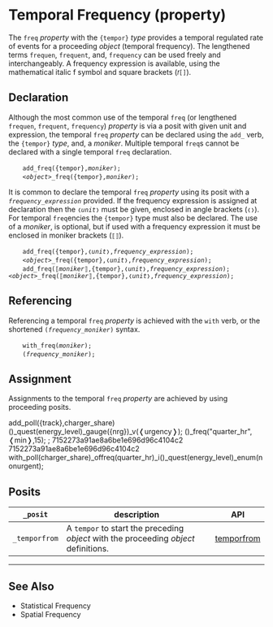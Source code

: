 # Temporal Frequency (property)
The `freq` *property* with the `{tempor}` *type* provides a temporal regulated rate of events for a proceeding *object* (temporal frequency). The lengthened terms `frequen`, `frequent`, and, `frequency` can be used freely and interchangeably. A frequency expression is available, using the mathematical italic f symbol and square brackets (`𝑓[]`).

<a name="declare"></a>
## Declaration
Although the most common use of the temporal `freq` (or lengthened `frequen`, `frequent`, `frequency`) *property* is via a posit with given unit and expression, the temporal `freq` *property* can be declared using the `add_` verb, the `{tempor}` *type*, and, a *moniker*. Multiple temporal `freq`s cannot be declared with a single temporal `freq` declaration.

&nbsp;&nbsp;&nbsp;&nbsp;&nbsp;&nbsp; `add_freq({tempor},`*`moniker`*`);`<br>
&nbsp;&nbsp;&nbsp;&nbsp;&nbsp;&nbsp; *`<object>`*`_freq({tempor},`*`moniker`*`);`

It is common to declare the temporal `freq` *property* using its posit with a *`frequency_expression`* provided. If the frequency expression is assigned at declaration then the `❬`*`unit`*`❭` must be given, enclosed in angle brackets (`❬❭`). For temporal `freq`encies the `{tempor}` type must also be declared. The use of a *moniker*, is optional, but if used with a frequency expression it must be enclosed in moniker brackets (`⟦⟧`).

&nbsp;&nbsp;&nbsp;&nbsp;&nbsp;&nbsp; `add_freq({tempor},❬`*`unit`*`❭,`*`frequency_expression`*`);`<br>
&nbsp;&nbsp;&nbsp;&nbsp;&nbsp;&nbsp; *`<object>`*`_freq({tempor},❬`*`unit`*`❭,`*`frequency_expression`*`);`<br>
&nbsp;&nbsp;&nbsp;&nbsp;&nbsp;&nbsp; `add_freq(⟦`*`moniker`*`⟧,{tempor},❬`*`unit`*`❭,`*`frequency_expression`*`);`
&nbsp;&nbsp;&nbsp;&nbsp;&nbsp;&nbsp; *`<object>`*`_freq(⟦`*`moniker`*`⟧,{tempor},❬`*`unit`*`❭,`*`frequency_expression`*`);`<br>

<a name="reference"></a>
## Referencing
Referencing a temporal `freq` *property* is achieved with the `with` verb, or the shortened `(`*`frequency_moniker`*`)` syntax. 

&nbsp;&nbsp;&nbsp;&nbsp;&nbsp;&nbsp; `with_freq(`*`moniker`*`);`<br>
&nbsp;&nbsp;&nbsp;&nbsp;&nbsp;&nbsp; `(`*`frequency_moniker`*`);`

<a name="assign"></a>
## Assignment
Assignments to the temporal `freq` *property* are achieved by using proceeding posits.


add_poll({track},charger_share)
	()_quest(energy_level)_gauge({nrg})_v(❬urgency❭);
	()_freq("quarter_hr",❬min❭,15);
;
7152273a91ae8a6be1e696d96c4104c2
7152273a91ae8a6be1e696d96c4104c2
with_poll(charger_share)_offreq(quarter_hr)_i()_quest(energy_level)_enum(nonurgent);

<a name="posit"></a>
## Posits

| `_posit` | description | API |
| --- | --- | --- |
| <a name="temporfrom"> `_temporfrom` | A `tempor` to start the preceding *object* with the proceeding *object* definitions. | [temporfrom](../condit/temporfrom.md#freq)


---

<a name="seealso"></a>
## See Also

* Statistical Frequency
* Spatial Frequency 

